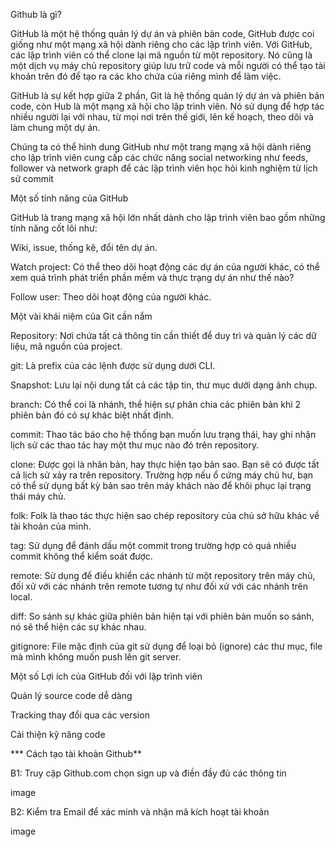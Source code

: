 Github là gì?

GitHub là một hệ thống quản lý dự án và phiên bản code, GitHub được coi giống như một mạng xã hội dành riêng cho các lập trình viên. Với GitHub, các lập trình viên có thể clone lại mã nguồn từ một repository. Nó cũng là một dịch vụ máy chủ repository giúp lưu trữ code và mỗi người có thể tạo tài khoản trên đó để tạo ra các kho chứa của riêng mình để làm việc.

GitHub là sự kết hợp giữa 2 phần, Git là hệ thống quản lý dự án và phiên bản code, còn Hub là một mạng xã hội cho lập trình viên. Nó sử dụng để hợp tác nhiều người lại với nhau, từ mọi nơi trên thế giới, lên kế hoạch, theo dõi và làm chung một dự án.

Chúng ta có thể hình dung GitHub như một trang mạng xã hội dành riêng cho lập trình viên cung cấp các chức năng social networking như feeds, follower và network graph để các lập trình viên học hỏi kinh nghiệm từ lịch sử commit

Một số tính năng của GitHub

GitHub là trang mạng xã hội lớn nhất dành cho lập trình viên bao gồm những tính năng cốt lõi như:

Wiki, issue, thống kê, đổi tên dự án.

Watch project: Có thể theo dõi hoạt động các dự án của người khác, có thể xem quá trình phát triển phần mềm và thực trạng dự án như thế nào?

Follow user: Theo dõi hoạt động của người khác.

Một vài khái niệm của Git cần nắm

Repository: Nơi chứa tất cả thông tin cần thiết để duy trì và quản lý các dữ liệu, mã nguồn của project.

git: Là prefix của các lệnh được sử dụng dưới CLI.

Snapshot: Lưu lại nội dung tất cả các tập tin, thư mục dưới dạng ảnh chụp.

branch: Có thể coi là nhánh, thể hiện sự phân chia các phiên bản khi 2 phiên bản đó có sự khác biệt nhất định.

commit: Thao tác báo cho hệ thống bạn muốn lưu trạng thái, hay ghi nhận lịch sử các thao tác hay một thư mục nào đó trên repository.

clone: Được gọi là nhân bản, hay thực hiện tạo bản sao. Bạn sẽ có được tất cả lịch sử xảy ra trên repository. Trường hợp nếu ổ cứng máy chủ hư, bạn có thể sử dụng bất kỳ bản sao trên máy khách nào để khôi phục lại trạng thái máy chủ.

folk: Folk là thao tác thực hiện sao chép repository của chủ sở hữu khác về tài khoản của mình.

tag: Sử dụng để đánh dấu một commit trong trường hợp có quá nhiều commit không thể kiểm soát được.

remote: Sử dụng để điều khiển các nhánh từ một repository trên máy chủ, đối xử với các nhánh trên remote tương tự như đối xử với các nhánh trên local.

diff: So sánh sự khác giữa phiên bản hiện tại với phiên bản muốn so sánh, nó sẽ thể hiện các sự khác nhau.

gitignore: File mặc định của git sử dụng để loại bỏ (ignore) các thư mục, file mà mình không muốn push lên git server.

Một số Lợi ích của GitHub đối với lập trình viên

Quản lý source code dễ dàng

Tracking thay đổi qua các version

Cải thiện kỹ năng code

*** Cách tạo tài khoản Github**

B1: Truy cập Github.com chọn sign up và điền đầy đủ các thông tin

image

B2: Kiểm tra Email để xác minh và nhận mã kích hoạt tài khoản

image
